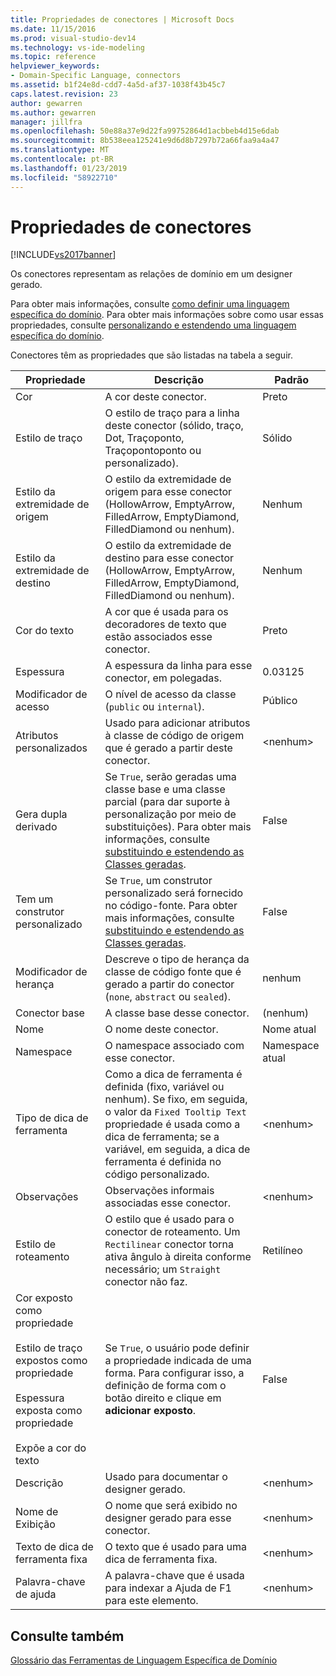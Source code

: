 ```yaml
---
title: Propriedades de conectores | Microsoft Docs
ms.date: 11/15/2016
ms.prod: visual-studio-dev14
ms.technology: vs-ide-modeling
ms.topic: reference
helpviewer_keywords:
- Domain-Specific Language, connectors
ms.assetid: b1f24e8d-cdd7-4a5d-af37-1038f43b45c7
caps.latest.revision: 23
author: gewarren
ms.author: gewarren
manager: jillfra
ms.openlocfilehash: 50e88a37e9d22fa99752864d1acbbeb4d15e6dab
ms.sourcegitcommit: 8b538eea125241e9d6d8b7297b72a66faa9a4a47
ms.translationtype: MT
ms.contentlocale: pt-BR
ms.lasthandoff: 01/23/2019
ms.locfileid: "58922710"
---
```

# <a name="properties-of-connectors"></a>Propriedades de conectores
[!INCLUDE[vs2017banner](../includes/vs2017banner.md)]

Os conectores representam as relações de domínio em um designer gerado.  
  
 Para obter mais informações, consulte [como definir uma linguagem específica do domínio](../modeling/how-to-define-a-domain-specific-language.md). Para obter mais informações sobre como usar essas propriedades, consulte [personalizando e estendendo uma linguagem específica do domínio](../modeling/customizing-and-extending-a-domain-specific-language.md).  
  
 Conectores têm as propriedades que são listadas na tabela a seguir.  
  
|Propriedade|Descrição|Padrão|  
|--------------|-----------------|-------------|  
|Cor|A cor deste conector.|Preto|  
|Estilo de traço|O estilo de traço para a linha deste conector (sólido, traço, Dot, Traçoponto, Traçopontoponto ou personalizado).|Sólido|  
|Estilo da extremidade de origem|O estilo da extremidade de origem para esse conector (HollowArrow, EmptyArrow, FilledArrow, EmptyDiamond, FilledDiamond ou nenhum).|Nenhum|  
|Estilo da extremidade de destino|O estilo da extremidade de destino para esse conector (HollowArrow, EmptyArrow, FilledArrow, EmptyDiamond, FilledDiamond ou nenhum).|Nenhum|  
|Cor do texto|A cor que é usada para os decoradores de texto que estão associados esse conector.|Preto|  
|Espessura|A espessura da linha para esse conector, em polegadas.|0.03125|  
|Modificador de acesso|O nível de acesso da classe (`public` ou `internal`).|Público|  
|Atributos personalizados|Usado para adicionar atributos à classe de código de origem que é gerado a partir deste conector.|\<nenhum>|  
|Gera dupla derivado|Se `True`, serão geradas uma classe base e uma classe parcial (para dar suporte à personalização por meio de substituições). Para obter mais informações, consulte [substituindo e estendendo as Classes geradas](../modeling/overriding-and-extending-the-generated-classes.md).|False|  
|Tem um construtor personalizado|Se `True`, um construtor personalizado será fornecido no código-fonte. Para obter mais informações, consulte [substituindo e estendendo as Classes geradas](../modeling/overriding-and-extending-the-generated-classes.md).|False|  
|Modificador de herança|Descreve o tipo de herança da classe de código fonte que é gerado a partir do conector (`none`, `abstract` ou `sealed`).|nenhum|  
|Conector base|A classe base desse conector.|(nenhum)|  
|Nome|O nome deste conector.|Nome atual|  
|Namespace|O namespace associado com esse conector.|Namespace atual|  
|Tipo de dica de ferramenta|Como a dica de ferramenta é definida (fixo, variável ou nenhum). Se fixo, em seguida, o valor da `Fixed Tooltip Text` propriedade é usada como a dica de ferramenta; se a variável, em seguida, a dica de ferramenta é definida no código personalizado.|\<nenhum>|  
|Observações|Observações informais associadas esse conector.|\<nenhum>|  
|Estilo de roteamento|O estilo que é usado para o conector de roteamento. Um `Rectilinear` conector torna ativa ângulo à direita conforme necessário; um `Straight` conector não faz.|Retilíneo|  
|Cor exposto como propriedade<br /><br /> Estilo de traço expostos como propriedade<br /><br /> Espessura exposta como propriedade<br /><br /> Expõe a cor do texto|Se `True`, o usuário pode definir a propriedade indicada de uma forma. Para configurar isso, a definição de forma com o botão direito e clique em **adicionar exposto**.|False|  
|Descrição|Usado para documentar o designer gerado.|\<nenhum>|  
|Nome de Exibição|O nome que será exibido no designer gerado para esse conector.|\<nenhum>|  
|Texto de dica de ferramenta fixa|O texto que é usado para uma dica de ferramenta fixa.|\<nenhum>|  
|Palavra-chave de ajuda|A palavra-chave que é usada para indexar a Ajuda de F1 para este elemento.|\<nenhum>|  
  
## <a name="see-also"></a>Consulte também  
 [Glossário das Ferramentas de Linguagem Específica de Domínio](http://msdn.microsoft.com/ca5e84cb-a315-465c-be24-76aa3df276aa)
